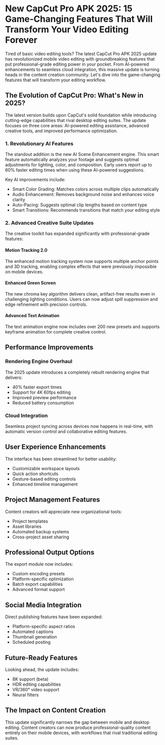 # New CapCut Pro APK 2025: 15 Game-Changing Features That Will Transform Your Video Editing Forever

Tired of basic video editing tools? The latest CapCut Pro APK 2025 update has revolutionized mobile video editing with groundbreaking features that put professional-grade editing power in your pocket. From AI-powered enhancements to seamless cloud integration, this massive update is turning heads in the content creation community. Let's dive into the game-changing features that will transform your editing workflow.

## The Evolution of CapCut Pro: What's New in 2025?

The latest version builds upon CapCut's solid foundation while introducing cutting-edge capabilities that rival desktop editing suites. The update focuses on three core areas: AI-powered editing assistance, advanced creative tools, and improved performance optimization.

### 1. Revolutionary AI Features

The standout addition is the new AI Scene Enhancement engine. This smart feature automatically analyzes your footage and suggests optimal adjustments for lighting, color, and composition. Early users report up to 60% faster editing times when using these AI-powered suggestions.

Key AI improvements include:
- Smart Color Grading: Matches colors across multiple clips automatically
- Audio Enhancement: Removes background noise and enhances voice clarity
- Auto-Pacing: Suggests optimal clip lengths based on content type
- Smart Transitions: Recommends transitions that match your editing style

### 2. Advanced Creative Suite Updates

The creative toolkit has expanded significantly with professional-grade features:

#### Motion Tracking 2.0
The enhanced motion tracking system now supports multiple anchor points and 3D tracking, enabling complex effects that were previously impossible on mobile devices.

#### Enhanced Green Screen
The new chroma key algorithm delivers clean, artifact-free results even in challenging lighting conditions. Users can now adjust spill suppression and edge refinement with precision controls.

#### Advanced Text Animation
The text animation engine now includes over 200 new presets and supports keyframe animation for complete creative control.

## Performance Improvements

### Rendering Engine Overhaul
The 2025 update introduces a completely rebuilt rendering engine that delivers:
- 40% faster export times
- Support for 4K 60fps editing
- Improved preview performance
- Reduced battery consumption

### Cloud Integration
Seamless project syncing across devices now happens in real-time, with automatic version control and collaborative editing features.

## User Experience Enhancements

The interface has been streamlined for better usability:
- Customizable workspace layouts
- Quick action shortcuts
- Gesture-based editing controls
- Enhanced timeline management

## Project Management Features

Content creators will appreciate new organizational tools:
- Project templates
- Asset libraries
- Automated backup systems
- Cross-project asset sharing

## Professional Output Options

The export module now includes:
- Custom encoding presets
- Platform-specific optimization
- Batch export capabilities
- Advanced format support

## Social Media Integration

Direct publishing features have been expanded:
- Platform-specific aspect ratios
- Automated captions
- Thumbnail generation
- Scheduled posting

## Future-Ready Features

Looking ahead, the update includes:
- 8K support (beta)
- HDR editing capabilities
- VR/360° video support
- Neural filters

## The Impact on Content Creation

This update significantly narrows the gap between mobile and desktop editing. Content creators can now produce professional-quality content entirely on their mobile devices, with workflows that rival traditional editing suites.
